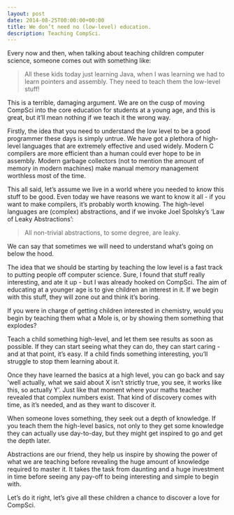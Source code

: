 ```yaml
---
layout: post
date: 2014-08-25T00:00:00+00:00
title: We don’t need no (low-level) education.
description: Teaching CompSci.
---
```


Every now and then, when talking about teaching children computer science, someone comes out with something like:

> All these kids today just learning Java, when I was learning we had to learn pointers and assembly. They need to teach them the low-level stuff!

This is a terrible, damaging argument. We are on the cusp of moving CompSci into the core education for students at a young age, and this is great, but it’ll mean nothing if we teach it the wrong way.

Firstly, the idea that you need to understand the low level to be a good programmer these days is simply untrue. We have got a plethora of high-level languages that are extremely effective and used widely. Modern C compilers are more efficient than a human could ever hope to be in assembly. Modern garbage collectors (not to mention the amount of memory in modern machines) make manual memory management worthless most of the time.

This all said, let’s assume we live in a world where you needed to know this stuff to be good. Even today we have reasons we want to know it all - if you want to make compilers, it’s probably worth knowing. The high-level languages are (complex) abstractions, and if we invoke Joel Spolsky’s ‘Law of Leaky Abstractions’:

> All non-trivial abstractions, to some degree, are leaky.

We can say that sometimes we will need to understand what’s going on below the hood.

The idea that we should be starting by teaching the low level is a fast track to putting people off computer science. Sure, I found that stuff really interesting, and ate it up - but I was already hooked on CompSci. The aim of educating at a younger age is to give children an interest in it. If we begin with this stuff, they will zone out and think it’s boring.

If you were in charge of getting children interested in chemistry, would you begin by teaching them what a Mole is, or by showing them something that explodes?

Teach a child something high-level, and let them see results as soon as possible. If they can start seeing what they can do, they can start caring - and at that point, it’s easy. If a child finds something interesting, you’ll struggle to stop them learning about it.

Once they have learned the basics at a high level, you can go back and say 'well actually, what we said about X isn’t strictly true, you see, it works like this, so actually Y’. Just like that moment where your maths teacher revealed that complex numbers exist. That kind of discovery comes with time, as it’s needed, and as they want to discover it.

When someone loves something, they seek out a depth of knowledge. If you teach them the high-level basics, not only to they get some knowledge they can actually use day-to-day, but they might get inspired to go and get the depth later.

Abstractions are our friend, they help us inspire by showing the power of what we are teaching before revealing the huge amount of knowledge required to master it. It takes the task from daunting and a huge investment in time before seeing any pay-off to being interesting and simple to begin with.

Let’s do it right, let’s give all these children a chance to discover a love for CompSci.
